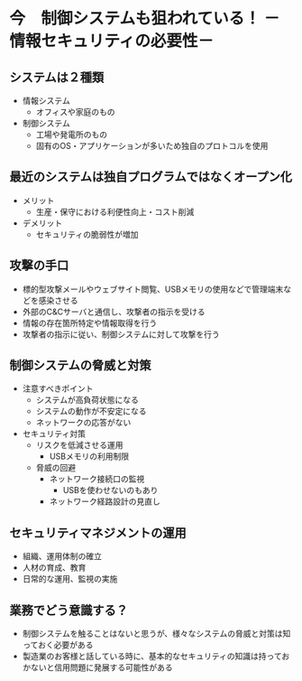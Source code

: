 # 今　制御システムも狙われている！ －情報セキュリティの必要性－

##  システムは２種類
- 情報システム
  - オフィスや家庭のもの
- 制御システム
  - 工場や発電所のもの
  - 固有のOS・アプリケーションが多いため独自のプロトコルを使用

##  最近のシステムは独自プログラムではなくオープン化
- メリット
  - 生産・保守における利便性向上・コスト削減
- デメリット
  - セキュリティの脆弱性が増加

##  攻撃の手口
- 標的型攻撃メールやウェブサイト閲覧、USBメモリの使用などで管理端末などを感染させる
- 外部のC&Cサーバと通信し、攻撃者の指示を受ける
- 情報の存在箇所特定や情報取得を行う
- 攻撃者の指示に従い、制御システムに対して攻撃を行う

##  制御システムの脅威と対策
- 注意すべきポイント
  - システムが高負荷状態になる
  - システムの動作が不安定になる
  - ネットワークの応答がない
- セキュリティ対策
  - リスクを低減させる運用
    - USBメモリの利用制限
  - 脅威の回避
    - ネットワーク接続口の監視
      - USBを使わせないのもあり
    - ネットワーク経路設計の見直し

##  セキュリティマネジメントの運用
- 組織、運用体制の確立
- 人材の育成、教育
- 日常的な運用、監視の実施

##  業務でどう意識する？
- 制御システムを触ることはないと思うが、様々なシステムの脅威と対策は知っておく必要がある
- 製造業のお客様と話している時に、基本的なセキュリティの知識は持っておかないと信用問題に発展する可能性がある